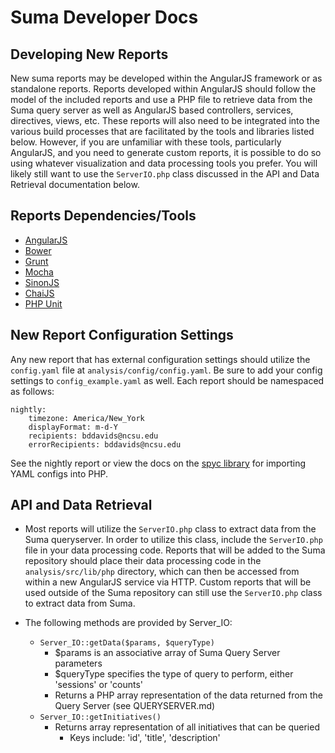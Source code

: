 Suma Developer Docs
=========================

Developing New Reports
----------------------
New suma reports may be developed within the AngularJS framework or as standalone reports. Reports developed within AngularJS should follow the model of the included reports and use a PHP file to retrieve data from the Suma query server as well as AngularJS based controllers, services, directives, views, etc. These reports will also need to be integrated into the various build processes that are facilitated by the tools and libraries listed below. However, if you are unfamiliar with these tools, particularly AngularJS, and you need to generate custom reports, it is possible to do so using whatever visualization and data processing tools you prefer. You will likely still want to use the `ServerIO.php` class discussed in the API and Data Retrieval documentation below.

Reports Dependencies/Tools
--------------------------
* [AngularJS](http://angularjs.org)
* [Bower](http://bower.io)
* [Grunt](http://gruntjs.com)
* [Mocha](http://visionmedia.github.io/mocha)
* [SinonJS](http://sinonjs.org)
* [ChaiJS](http://chaijs.com)
* [PHP Unit](http://phpunit.de)

New Report Configuration Settings
---------------------------------
Any new report that has external configuration settings should utilize the `config.yaml` file at `analysis/config/config.yaml`. Be sure to add your config settings to `config_example.yaml` as well. Each report should be namespaced as follows:

    nightly:
        timezone: America/New_York
        displayFormat: m-d-Y
        recipients: bddavids@ncsu.edu
        errorRecipients: bddavids@ncsu.edu

See the nightly report or view the docs on the [spyc library](https://github.com/tekimaki/spyc) for importing YAML configs into PHP.

API and Data Retrieval
------------
* Most reports will utilize the `ServerIO.php` class to extract data from the Suma queryserver. In order to utilize this class, include the `ServerIO.php` file in your data processing code. Reports that will be added to the Suma repository should place their data processing code in the `analysis/src/lib/php` directory, which can then be accessed from within a new AngularJS service via HTTP. Custom reports that will be used outside of the Suma repository can still use the `ServerIO.php` class to extract data from Suma.

* The following methods are provided by Server_IO:
  * `Server_IO::getData($params, $queryType)`
    * $params is an associative array of Suma Query Server parameters
    * $queryType specifies the type of query to perform, either 'sessions' or 'counts'
    * Returns a PHP array representation of the data returned from the Query Server (see QUERYSERVER.md)
  * `Server_IO::getInitiatives()`
    * Returns array representation of all initiatives that can be queried
      * Keys include: 'id', 'title', 'description'

